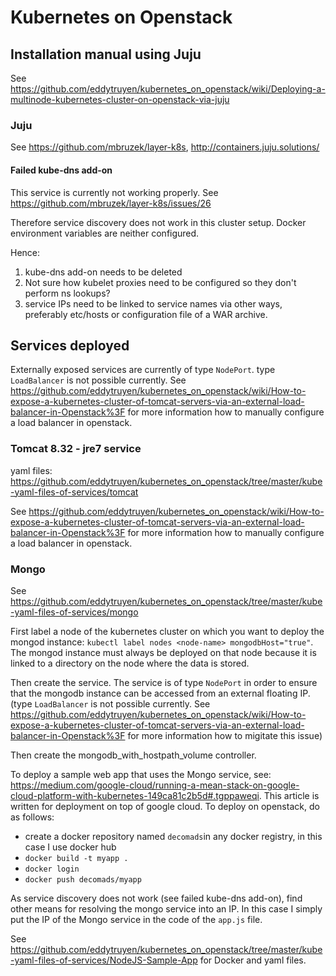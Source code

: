 # Kubernetes on Openstack

## Installation manual using Juju

See https://github.com/eddytruyen/kubernetes_on_openstack/wiki/Deploying-a-multinode-kubernetes-cluster-on-openstack-via-juju

### Juju 

See https://github.com/mbruzek/layer-k8s, http://containers.juju.solutions/

#### Failed kube-dns add-on 

This service is currently not working properly. See https://github.com/mbruzek/layer-k8s/issues/26

Therefore service discovery does not work in this cluster setup. Docker environment variables are neither configured.

Hence:

1. kube-dns add-on needs to be deleted
2. Not sure how kubelet proxies need to be configured so they don't perform ns lookups?
3. service IPs need to be linked to service names via other ways, preferably etc/hosts or configuration file of a WAR archive. 

## Services deployed

Externally exposed services are currently of type `NodePort`. type `LoadBalancer` is not possible currently. See https://github.com/eddytruyen/kubernetes_on_openstack/wiki/How-to-expose-a-kubernetes-cluster-of-tomcat-servers-via-an-external-load-balancer-in-Openstack%3F for more information how to manually configure a load balancer in openstack.

### Tomcat 8.32 - jre7  service
yaml files: https://github.com/eddytruyen/kubernetes_on_openstack/tree/master/kube-yaml-files-of-services/tomcat

See https://github.com/eddytruyen/kubernetes_on_openstack/wiki/How-to-expose-a-kubernetes-cluster-of-tomcat-servers-via-an-external-load-balancer-in-Openstack%3F for more information how to manually configure a load balancer in openstack.

### Mongo 
See https://github.com/eddytruyen/kubernetes_on_openstack/tree/master/kube-yaml-files-of-services/mongo

First label a node of the kubernetes cluster on which you want to deploy the mongod instance: `kubectl label nodes <node-name> mongodbHost="true"`. The mongod instance must always be deployed on that node because it is linked to a directory on the node where the data is stored. 

Then create the service. The service is of type `NodePort` in order to ensure that the mongodb instance can be accessed from an external floating IP. (type `LoadBalancer` is not possible currently. See https://github.com/eddytruyen/kubernetes_on_openstack/wiki/How-to-expose-a-kubernetes-cluster-of-tomcat-servers-via-an-external-load-balancer-in-Openstack%3F for more information how to migitate this issue)

Then create the mongodb_with_hostpath_volume controller.


To deploy a sample web app that uses the Mongo service, see: https://medium.com/google-cloud/running-a-mean-stack-on-google-cloud-platform-with-kubernetes-149ca81c2b5d#.tgppaweqi. This article is written for deployment on top of google cloud. To deploy on openstack, do as follows:
- create a docker repository named `decomads`in any docker registry, in this case I use docker hub
- `docker build -t myapp .`
- `docker login`
- `docker push decomads/myapp` 

As service discovery does not work (see failed kube-dns add-on), find other means for resolving the mongo service into an IP. In this case I simply put the IP of the Mongo service in the code of the `app.js` file.

See https://github.com/eddytruyen/kubernetes_on_openstack/tree/master/kube-yaml-files-of-services/NodeJS-Sample-App for Docker and yaml files.


